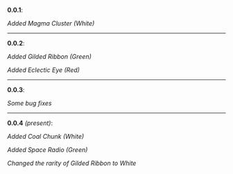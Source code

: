 **0.0.1**:

*Added Magma Cluster (White)*

---

**0.0.2**:

*Added Gilded Ribbon (Green)*

*Added Eclectic Eye (Red)*

---

**0.0.3**:

*Some bug fixes*

---

**0.0.4** *(present)*:

*Added Coal Chunk (White)*

*Added Space Radio (Green)*

*Changed the rarity of Gilded Ribbon to White*